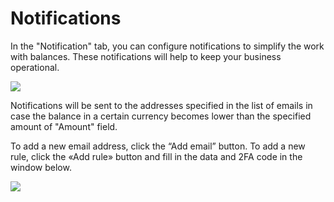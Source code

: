 # Notifications

In the "Notification" tab, you can configure notifications to simplify the work with balances. These notifications will help to keep your business operational.



![](https://lh4.googleusercontent.com/iDWf2HtSqi08CCLeKUijxfzirMOHGa3RqAcQHVyhGGRVzfJR--BhZzuNw6QGir6vA_OCpc9hWbVbPEClYL4mwCQDj4NpwFdt1pa2lS36SkF3f8bwaurKcUs9WvpxRaxcnistmUv1)

Notifications will be sent to the addresses specified in the list of emails in case the balance in a certain currency becomes lower than the specified amount of "Amount" field. 

To add a new email address, click the “Add email” button. To add a new rule, click the «Add rule» button and fill in the data and 2FA code in the window below.

![](https://lh3.googleusercontent.com/9hZF-i94ZWj4Nt_xkLtD7asrcm6Q7Mx0bCLLHqfngdgmdYms-nRn6IRTNIRZu9ZSJR7_FuGIW-AdRxmOMsyyiCLxEwddU5jNMRcjKdrkHj8x8w-8-KHbuFEZdO6XxzkQ0yKNue2W)

  
  


